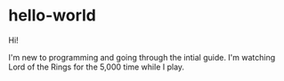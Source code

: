 # hello-world


Hi!

I'm new to programming and going through the intial guide. I'm watching Lord of the Rings for the 5,000 time while I play.
